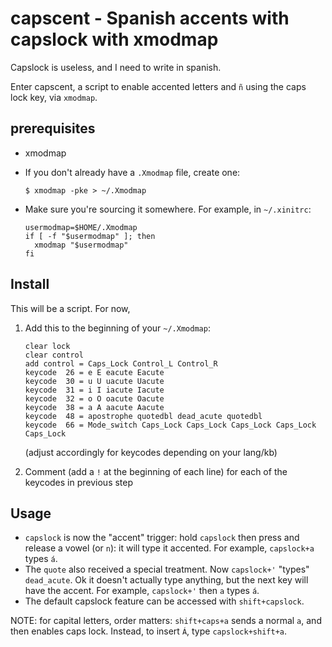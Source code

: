 # capscent - Spanish accents with capslock with xmodmap

Capslock is useless, and I need to write in spanish.

Enter capscent, a script to enable accented letters and `ñ` using the caps lock key, via `xmodmap`.

## prerequisites

* xmodmap
* If you don't already have a `.Xmodmap` file, create one:

  ```shell
  $ xmodmap -pke > ~/.Xmodmap
  ```
* Make sure you're sourcing it somewhere. For example, in `~/.xinitrc`:

  ```shell
  usermodmap=$HOME/.Xmodmap
  if [ -f "$usermodmap" ]; then
    xmodmap "$usermodmap"
  fi
  ```

## Install

This will be a script. For now, 

1. Add this to the beginning of your `~/.Xmodmap`:
   ```
   clear lock
   clear control
   add control = Caps_Lock Control_L Control_R
   keycode  26 = e E eacute Eacute
   keycode  30 = u U uacute Uacute
   keycode  31 = i I iacute Iacute
   keycode  32 = o O oacute Oacute
   keycode  38 = a A aacute Aacute
   keycode  48 = apostrophe quotedbl dead_acute quotedbl
   keycode  66 = Mode_switch Caps_Lock Caps_Lock Caps_Lock Caps_Lock Caps_Lock
   ```
   
   (adjust accordingly for keycodes depending on your lang/kb)

1. Comment (add a `!` at the beginning of each line) for each of the keycodes in previous step

## Usage

* `capslock` is now the "accent" trigger: hold `capslock` then press and release a vowel (or `n`): it will type it accented. For example, `capslock+a` types `á`.
* The `quote` also received a special treatment. Now `capslock+'` "types" `dead_acute`. Ok it doesn't actually type anything, but the next key will have the accent. For example, `capslock+'` then `a` types `á`.
* The default capslock feature can be accessed with `shift+capslock`.

NOTE: for capital letters, order matters: `shift+caps+a` sends a normal `a`, and then enables caps lock. Instead, to insert `Á`, type `capslock+shift+a`.
